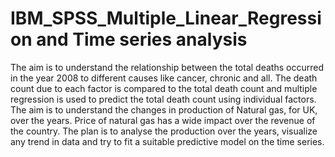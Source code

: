# IBM_SPSS_Multiple_Linear_Regression and Time series analysis
The aim is to understand the relationship between the total deaths occurred in the year 2008 to different causes like cancer, chronic and all. The death count due to each factor is compared to the total death count and multiple regression is used to predict the total death count using individual factors.
The aim is to understand the changes in production of Natural gas, for UK, over the years. Price of natural gas has a wide impact over the revenue of the country. The plan is to analyse the production over the years, visualize any trend in data and try to fit a suitable predictive model on the time series. 
